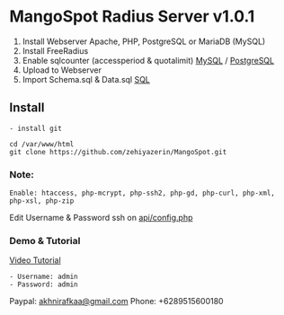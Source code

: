# MangoSpot Radius Server v1.0.1
1. Install Webserver Apache, PHP, PostgreSQL or MariaDB (MySQL)
2. Install FreeRadius
3. Enable sqlcounter (accessperiod & quotalimit) [MySQL](https://github.com/zehiyazerin/MangoSpot/tree/master/SQL/sqlcounter-mysql) / [PostgreSQL](https://github.com/zehiyazerin/MangoSpot/tree/master/SQL/sqlcounter-postgresql)
4. Upload to Webserver
5. Import Schema.sql & Data.sql [SQL](https://github.com/zehiyazerin/MangoSpot/tree/master/SQL)

## Install 
```
- install git
```
```
cd /var/www/html
git clone https://github.com/zehiyazerin/MangoSpot.git
```
### Note:
```
Enable: htaccess, php-mcrypt, php-ssh2, php-gd, php-curl, php-xml, php-xsl, php-zip
```
Edit Username & Password ssh on [api/config.php](https://github.com/zehiyazerin/MangoSpot/blob/master/include/config.php)

### Demo & Tutorial
[Video Tutorial](https://www.youtube.com/watch?v=Df3jDXt7n3Y&list=PLBwbrrj11losuLh2W9t36YQmB9h0NG4Fc)
```
- Username: admin
- Password: admin
```
Paypal: akhnirafkaa@gmail.com
Phone: +6289515600180
```
